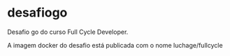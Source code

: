 # desafiogo

Desafio go do curso Full Cycle Developer.

A imagem docker do desafio está publicada com o nome luchage/fullcycle
